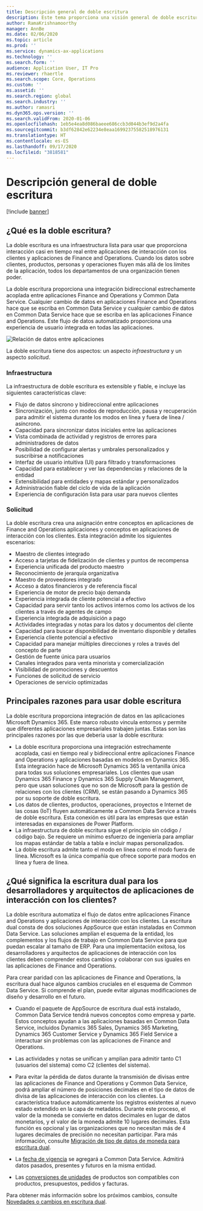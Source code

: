 ```yaml
---
title: Descripción general de doble escritura
description: Este tema proporciona una visión general de doble escritura. La doble escritura es una infraestructura que proporciona interacción casi en tiempo real entre aplicaciones basadas en modelos de Microsoft Dynamics 365 y aplicaciones de Finance and Operations.
author: RamaKrishnamoorthy
manager: AnnBe
ms.date: 02/06/2020
ms.topic: article
ms.prod: ''
ms.service: dynamics-ax-applications
ms.technology: ''
ms.search.form: ''
audience: Application User, IT Pro
ms.reviewer: rhaertle
ms.search.scope: Core, Operations
ms.custom: ''
ms.assetid: ''
ms.search.region: global
ms.search.industry: ''
ms.author: ramasri
ms.dyn365.ops.version: ''
ms.search.validFrom: 2020-01-06
ms.openlocfilehash: 1eb5e4ea8d086baeee686ccb3d044b3ef9d2a4fa
ms.sourcegitcommit: b3df62842e62234e8eaa16992375582518976131
ms.translationtype: HT
ms.contentlocale: es-ES
ms.lasthandoff: 09/17/2020
ms.locfileid: "3818581"
---
```

# <a name="dual-write-overview"></a>Descripción general de doble escritura

[!include [banner](../../includes/banner.md)]



## <a name="what-is-dual-write"></a>¿Qué es la doble escritura?

La doble escritura es una infraestructura lista para usar que proporciona interacción casi en tiempo real entre aplicaciones de interacción con los clientes y aplicaciones de Finance and Operations. Cuando los datos sobre clientes, productos, personas y operaciones fluyen más allá de los límites de la aplicación, todos los departamentos de una organización tienen poder.

La doble escritura proporciona una integración bidireccional estrechamente acoplada entre aplicaciones Finance and Operations y Common Data Service. Cualquier cambio de datos en aplicaciones Finance and Operations hace que se escriba en Common Data Service y cualquier cambio de datos en Common Data Service hace que se escriba en las aplicaciones Finance and Operations. Este flujo de datos automatizado proporciona una experiencia de usuario integrada en todas las aplicaciones.

![Relación de datos entre aplicaciones](media/dual-write-overview.jpg)

La doble escritura tiene dos aspectos: un aspecto *infraestructura* y un aspecto *solicitud*.

### <a name="infrastructure"></a>Infraestructura

La infraestructura de doble escritura es extensible y fiable, e incluye las siguientes características clave:

+ Flujo de datos síncrono y bidireccional entre aplicaciones
+ Sincronización, junto con modos de reproducción, pausa y recuperación para admitir el sistema durante los modos en línea y fuera de línea / asíncrono.
+ Capacidad para sincronizar datos iniciales entre las aplicaciones
+ Vista combinada de actividad y registros de errores para administradores de datos
+ Posibilidad de configurar alertas y umbrales personalizados y suscribirse a notificaciones
+ Interfaz de usuario intuitiva (UI) para filtrado y transformaciones
+ Capacidad para establecer y ver las dependencias y relaciones de la entidad
+ Extensibilidad para entidades y mapas estándar y personalizados
+ Administración fiable del ciclo de vida de la aplicación
+ Experiencia de configuración lista para usar para nuevos clientes

### <a name="application"></a>Solicitud

La doble escritura crea una asignación entre conceptos en aplicaciones de Finance and Operations aplicaciones y conceptos en aplicaciones de interacción con los clientes. Esta integración admite los siguientes escenarios:

+ Maestro de clientes integrado
+ Acceso a tarjetas de fidelización de clientes y puntos de recompensa
+ Experiencia unificada del producto maestro
+ Reconocimiento de jerarquía organizativa
+ Maestro de proveedores integrado
+ Acceso a datos financieros y de referencia fiscal
+ Experiencia de motor de precio bajo demanda
+ Experiencia integrada de cliente potencial a efectivo
+ Capacidad para servir tanto los activos internos como los activos de los clientes a través de agentes de campo
+ Experiencia integrada de adquisición a pago
+ Actividades integradas y notas para los datos y documentos del cliente
+ Capacidad para buscar disponibilidad de inventario disponible y detalles
+ Experiencia cliente potencial a efectivo
+ Capacidad para manejar múltiples direcciones y roles a través del concepto de parte
+ Gestión de fuente única para usuarios
+ Canales integrados para venta minorista y comercialización
+ Visibilidad de promociones y descuentos
+ Funciones de solicitud de servicio
+ Operaciones de servicio optimizadas

## <a name="top-reasons-to-use-dual-write"></a>Principales razones para usar doble escritura

La doble escritura proporciona integración de datos en las aplicaciones Microsoft Dynamics 365. Este marco robusto vincula entornos y permite que diferentes aplicaciones empresariales trabajen juntas. Estas son las principales razones por las que debería usar la doble escritura:

+ La doble escritura proporciona una integración estrechamente acoplada, casi en tiempo real y bidireccional entre aplicaciones Finance and Operations y aplicaciones basadas en modelos en Dynamics 365. Esta integración hace de Microsoft Dynamics 365 la ventanilla única para todas sus soluciones empresariales. Los clientes que usan Dynamics 365 Finance y Dynamics 365 Supply Chain Management, pero que usan soluciones que no son de Microsoft para la gestión de relaciones con los clientes (CRM), se están pasando a Dynamics 365 por su soporte de doble escritura.
+ Los datos de clientes, productos, operaciones, proyectos e Internet de las cosas (IoT) fluyen automáticamente a Common Data Service a través de doble escritura. Esta conexión es útil para las empresas que están interesadas en expansiones de Power Platform.
+ La infraestructura de doble escritura sigue el principio sin código / código bajo. Se requiere un mínimo esfuerzo de ingeniería para ampliar los mapas estándar de tabla a tabla e incluir mapas personalizados.
+ La doble escritura admite tanto el modo en línea como el modo fuera de línea. Microsoft es la única compañía que ofrece soporte para modos en línea y fuera de línea.

## <a name="what-does-dual-write-mean-for-developers-and-architects-of-customer-engagement-apps"></a><a id="developer-architect"></a>¿Qué significa la escritura dual para los desarrolladores y arquitectos de aplicaciones de interacción con los clientes?

La doble escritura automatiza el flujo de datos entre aplicaciones Finance and Operations y aplicaciones de interacción con los clientes. La escritura dual consta de dos soluciones AppSource que están instaladas en Common Data Service. Las soluciones amplían el esquema de la entidad, los complementos y los flujos de trabajo en Common Data Service para que puedan escalar al tamaño de ERP. Para una implementación exitosa, los desarrolladores y arquitectos de aplicaciones de interacción con los clientes deben comprender estos cambios y colaborar con sus iguales en las aplicaciones de Finance and Operations.

Para crear paridad con las aplicaciones de Finance and Operations, la escritura dual hace algunos cambios cruciales en el esquema de Common Data Service. Si comprende el plan, puede evitar algunas modificaciones de diseño y desarrollo en el futuro.

+ Cuando el paquete de AppSource de escritura dual está instalado, Common Data Service tendrá nuevos conceptos como empresa y parte. Estos conceptos ayudan a las aplicaciones basadas en Common Data Service, incluidos Dynamics 365 Sales, Dynamics 365 Marketing, Dynamics 365 Customer Service y Dynamics 365 Field Service a interactuar sin problemas con las aplicaciones de Finance and Operations.

+ Las actividades y notas se unifican y amplían para admitir tanto C1 (usuarios del sistema) como C2 (clientes del sistema).

+ Para evitar la pérdida de datos durante la transmisión de divisas entre las aplicaciones de Finance and Operations y Common Data Service, podrá ampliar el número de posiciones decimales en el tipo de datos de divisa de las aplicaciones de interacción con los clientes. La característica traduce automáticamente los registros existentes al nuevo estado extendido en la capa de metadatos. Durante este proceso, el valor de la moneda se convierte en datos decimales en lugar de datos monetarios, y el valor de la moneda admite 10 lugares decimales. Esta función es opcional y las organizaciones que no necesitan más de 4 lugares decimales de precisión no necesitan participar. Para más información, consulte [Migración de tipo de datos de moneda para escritura dual](currrency-decimal-places.md).

+ La [fecha de vigencia](../../dev-tools/date-effectivity.md) se agregará a Common Data Service. Admitirá datos pasados, presentes y futuros en la misma entidad.

+ Las [conversiones de unidades](../../../../supply-chain/pim/tasks/manage-unit-measure.md) de productos son compatibles con productos, presupuestos, pedidos y facturas.

Para obtener más información sobre los próximos cambios, consulte [Novedades o cambios en escritura dual](whats-new-dual-write.md).


